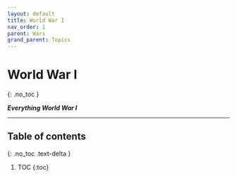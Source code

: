 ```yaml
---
layout: default
title: World War I
nav_order: 1
parent: Wars
grand_parent: Topics
---
```


# World War I
{: .no_toc }

__*Everything World War I*__

---

## Table of contents
{: .no_toc .text-delta }

1. TOC
{:toc}

